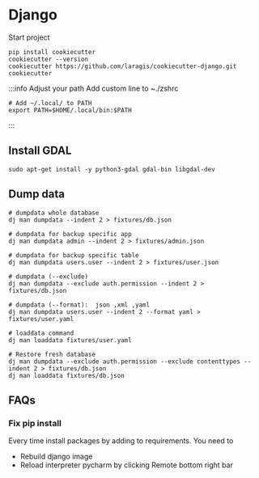 # Django
Start project
```shell
pip install cookiecutter
cookiecutter --version
cookiecutter https://github.com/laragis/cookiecutter-django.git
cookiecutter

```

:::info Adjust your path
Add custom line to ~./zshrc

```shell
# Add ~/.local/ to PATH
export PATH=$HOME/.local/bin:$PATH
```
:::

## Install GDAL

```shell
sudo apt-get install -y python3-gdal gdal-bin libgdal-dev
```


## Dump data

```shell
# dumpdata whole database
dj man dumpdata --indent 2 > fixtures/db.json

# dumpdata for backup specific app
dj man dumpdata admin --indent 2 > fixtures/admin.json

# dumpdata for backup specific table
dj man dumpdata users.user --indent 2 > fixtures/user.json

# dumpdata (--exclude)
dj man dumpdata --exclude auth.permission --indent 2 > fixtures/db.json

# dumpdata (--format):  json ,xml ,yaml
dj man dumpdata users.user --indent 2 --format yaml > fixtures/user.yaml

# loaddata command
dj man loaddata fixtures/user.yaml

# Restore fresh database
dj man dumpdata --exclude auth.permission --exclude contenttypes --indent 2 > fixtures/db.json
dj man loaddata fixtures/db.json
```

## FAQs
### Fix pip install
Every time install packages by adding to requirements. You need to 
- Rebuild django image
- Reload interpreter pycharm by clicking Remote bottom right bar